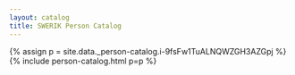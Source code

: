 ```yaml
---
layout: catalog
title: SWERIK Person Catalog
---
```

{% assign p = site.data._person-catalog.i-9fsFw1TuALNQWZGH3AZGpj %}
{% include person-catalog.html p=p %}

